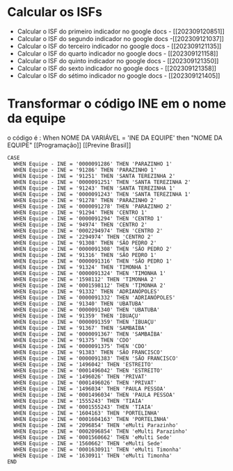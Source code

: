 # Calcular os ISFs

- Calcular o ISF do primeiro indicador no google docs - [[202309120851]]
- Calcular o ISF do segundo indicador no google docs -[[202309121037]]
- Calcular o ISF do terceiro indicador no google docs - [[202309121135]]
- Calcular o ISF do quarto indicador no google docs - [[202309121158]]
- Calcular o ISF do quinto indicador no google docs - [[202309121350]]
- Calcular o ISF do sexto indicador no google docs - [[202309121358]]
- Calcular o ISF do sétimo indicador no google docs - [[202309121405]]

# Transformar o código INE em o nome da equipe

o código é : When NOME DA VARIÁVEL = 'INE DA EQUIPE' then "NOME DA EQUIPE"
[[Programação]] [[Previne Brasil]]
``` 
CASE
  WHEN Equipe - INE = '0000091286' THEN 'PARAZINHO 1'
  WHEN Equipe - INE = '91286' THEN 'PARAZINHO 1'
  WHEN Equipe - INE = '91251' THEN 'SANTA TEREZINHA 2'
  WHEN Equipe - INE = '0000091251' THEN 'SANTA TEREZINHA 2'
  WHEN Equipe - INE = '91243' THEN 'SANTA TEREZINHA 1'
  WHEN Equipe - INE = '0000091243' THEN 'SANTA TEREZINHA 1'
  WHEN Equipe - INE = '91278' THEN 'PARAZINHO 2'
  WHEN Equipe - INE = '0000091278' THEN 'PARAZINHO 2'
  WHEN Equipe - INE = '91294' THEN 'CENTRO 1'
  WHEN Equipe - INE = '0000091294' THEN 'CENTRO 1'
  WHEN Equipe - INE = '94974' THEN 'CENTRO 2'
  WHEN Equipe - INE = '0002294974' THEN 'CENTRO 2'
  WHEN Equipe - INE = '2294974' THEN 'CENTRO 2'
  WHEN Equipe - INE = '91308' THEN 'SÃO PEDRO 2'
  WHEN Equipe - INE = '0000091308' THEN 'SÃO PEDRO 2'
  WHEN Equipe - INE = '91316' THEN 'SÃO PEDRO 1'
  WHEN Equipe - INE = '0000091316' THEN 'SÃO PEDRO 1'
  WHEN Equipe - INE = '91324' THEN 'TIMONHA 1'
  WHEN Equipe - INE = '0000091324' THEN 'TIMONHA 1'
  WHEN Equipe - INE = '1598112' THEN 'TIMONHA 2'
  WHEN Equipe - INE = '0001598112' THEN 'TIMONHA 2'
  WHEN Equipe - INE = '91332' THEN 'ADRIANÓPOLES'
  WHEN Equipe - INE = '0000091332' THEN 'ADRIANÓPOLES'
  WHEN Equipe - INE = '91340' THEN 'UBATUBA'
  WHEN Equipe - INE = '0000091340' THEN 'UBATUBA'
  WHEN Equipe - INE = '91359' THEN 'IBUAÇU'
  WHEN Equipe - INE = '0000091359' THEN 'IBUAÇU'
  WHEN Equipe - INE = '91367' THEN 'SAMBAÍBA'
  WHEN Equipe - INE = '0000091367' THEN 'SAMBAÍBA'
  WHEN Equipe - INE = '91375' THEN 'CDO'
  WHEN Equipe - INE = '0000091375' THEN 'CDO'
  WHEN Equipe - INE = '91383' THEN 'SÃO FRANCISCO'
  WHEN Equipe - INE = '0000091383' THEN 'SÃO FRANCISCO'
  WHEN Equipe - INE = '1496042' THEN 'ESTREITO'
  WHEN Equipe - INE = '0001496042' THEN 'ESTREITO'
  WHEN Equipe - INE = '1496026' THEN 'PRIVAT'
  WHEN Equipe - INE = '0001496026' THEN 'PRIVAT'
  WHEN Equipe - INE = '1496034' THEN 'PAULA PESSOA'
  WHEN Equipe - INE = '0001496034' THEN 'PAULA PESSOA'
  WHEN Equipe - INE = '1555243' THEN 'TIAIA'
  WHEN Equipe - INE = '0001555243' THEN 'TIAIA'
  WHEN Equipe - INE = '1604163' THEN 'PORTELINHA'
  WHEN Equipe - INE = '0001604163' THEN 'PORTELINHA'
  WHEN Equipe - INE = '2096854' THEN 'eMulti Parazinho'
  WHEN Equipe - INE = '0002096854' THEN 'eMulti Parazinho'
  WHEN Equipe - INE = '0001560662' THEN 'eMulti Sede'
  WHEN Equipe - INE = '1560662' THEN 'eMulti Sede'
  WHEN Equipe - INE = '0001630911' THEN 'eMulti Timonha'
  WHEN Equipe - INE = '1630911' THEN 'eMulti Timonha'
END
```
